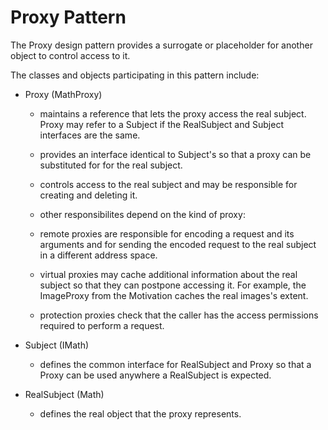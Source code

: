 # Proxy Pattern

The Proxy design pattern provides a surrogate or placeholder for another object to control access to it.

 The classes and objects participating in this pattern include:

- Proxy   (MathProxy)
  - maintains a reference that lets the proxy access the real subject. Proxy may refer to a Subject if the RealSubject and Subject interfaces are the same.

  - provides an interface identical to Subject's so that a proxy can be substituted for for the real subject.
  
  - controls access to the real subject and may be responsible for creating and deleting it.

  - other responsibilites depend on the kind of proxy:
  -  remote proxies are responsible for encoding a request and its arguments and for sending the encoded request to the real subject in a different address space.
  - virtual proxies may cache additional information about the real subject so that they can postpone accessing it. For example, the ImageProxy from the Motivation caches the real images's extent.
  - protection proxies check that the caller has the access permissions required to perform a request.

- Subject   (IMath)
  - defines the common interface for RealSubject and Proxy so that a Proxy can be used anywhere a RealSubject is expected.

- RealSubject   (Math)
  - defines the real object that the proxy represents.
